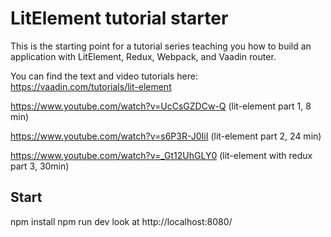 # LitElement tutorial starter

This is the starting point for a tutorial series teaching you how to build an application with LitElement, Redux, Webpack, and Vaadin router.

You can find the text and video tutorials here:
https://vaadin.com/tutorials/lit-element

https://www.youtube.com/watch?v=UcCsGZDCw-Q (lit-element part 1, 8 min)

https://www.youtube.com/watch?v=s6P3R-J0IiI (lit-element part 2, 24 min)

https://www.youtube.com/watch?v=_Gt12UhGLY0 (lit-element with redux part 3, 30min)

## Start 
npm install
npm run dev
look at http://localhost:8080/
